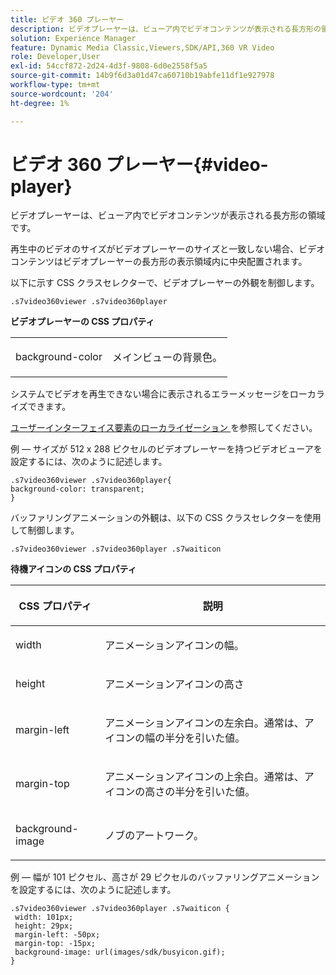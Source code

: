 ```yaml
---
title: ビデオ 360 プレーヤー
description: ビデオプレーヤーは、ビューア内でビデオコンテンツが表示される長方形の領域です。
solution: Experience Manager
feature: Dynamic Media Classic,Viewers,SDK/API,360 VR Video
role: Developer,User
exl-id: 54ccf872-2d24-4d3f-9808-6d0e2558f5a5
source-git-commit: 14b9f6d3a01d47ca60710b19abfe11df1e927978
workflow-type: tm+mt
source-wordcount: '204'
ht-degree: 1%

---
```


# ビデオ 360 プレーヤー{#video-player}

ビデオプレーヤーは、ビューア内でビデオコンテンツが表示される長方形の領域です。

<!--<a id="section_061E550C1C1D4DB2BD663A898895B38C"></a>-->

再生中のビデオのサイズがビデオプレーヤーのサイズと一致しない場合、ビデオコンテンツはビデオプレーヤーの長方形の表示領域内に中央配置されます。

以下に示す CSS クラスセレクターで、ビデオプレーヤーの外観を制御します。

```
.s7video360viewer .s7video360player
```

**ビデオプレーヤーの CSS プロパティ**

<table id="table_C48C56E696304C9BAFEE71BA9EA9A174"> 
 <tbody> 
  <tr> 
   <td colname="col1"> <p> <span class="codeph"> background-color  </span> </p> </td> 
   <td colname="col2"> <p>メインビューの背景色。 </p> </td> 
  </tr> 
 </tbody> 
</table>

システムでビデオを再生できない場合に表示されるエラーメッセージをローカライズできます。

[ ユーザーインターフェイス要素のローカライゼーション ](../../../c-html5-aem-asset-viewers/c-html5-aem-video360/c-html5-aem-video360-localization.md#concept-16262b8096474d6c9c018c3e99110dd1) を参照してください。

例 — サイズが 512 x 288 ピクセルのビデオプレーヤーを持つビデオビューアを設定するには、次のように記述します。

```
.s7video360viewer .s7video360player{ 
background-color: transparent; 
}
```

<!--<a id="section_5B82913FF3C44B7B8187969CB15E9560"></a>-->

バッファリングアニメーションの外観は、以下の CSS クラスセレクターを使用して制御します。

```
.s7video360viewer .s7video360player .s7waiticon
```

**待機アイコンの CSS プロパティ**

<table id="table_8DB41A0FF2A746F78B763564C4F3EBE0"> 
 <thead> 
  <tr> 
   <th colname="col1" class="entry"> <p>CSS プロパティ </p> </th> 
   <th colname="col2" class="entry"> <p>説明 </p> </th> 
  </tr> 
 </thead>
 <tbody> 
  <tr> 
   <td colname="col1"> <p> <span class="codeph"> width </span> </p> </td> 
   <td colname="col2"> <p> アニメーションアイコンの幅。 </p> </td> 
  </tr> 
  <tr> 
   <td colname="col1"> <p> <span class="codeph"> height </span> </p> </td> 
   <td colname="col2"> <p> アニメーションアイコンの高さ </p> </td> 
  </tr> 
  <tr> 
   <td colname="col1"> <p> <span class="codeph"> margin-left  </span> </p> </td> 
   <td colname="col2"> <p> アニメーションアイコンの左余白。通常は、アイコンの幅の半分を引いた値。 </p> </td> 
  </tr> 
  <tr> 
   <td colname="col1"> <p> <span class="codeph"> margin-top  </span> </p> </td> 
   <td colname="col2"> <p> アニメーションアイコンの上余白。通常は、アイコンの高さの半分を引いた値。 </p> </td> 
  </tr> 
  <tr> 
   <td colname="col1"> <p> <span class="codeph"> background-image  </span> </p> </td> 
   <td colname="col2"> <p> ノブのアートワーク。 </p> </td> 
  </tr> 
 </tbody> 
</table>

例 — 幅が 101 ピクセル、高さが 29 ピクセルのバッファリングアニメーションを設定するには、次のように記述します。

```
.s7video360viewer .s7video360player .s7waiticon { 
 width: 101px; 
 height: 29px; 
 margin-left: -50px; 
 margin-top: -15px; 
 background-image: url(images/sdk/busyicon.gif); 
}
```
